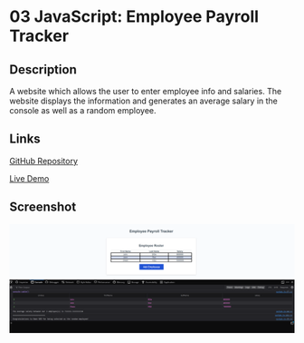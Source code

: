 # 03 JavaScript: Employee Payroll Tracker

## Description
A website which allows the user to enter employee info and salaries. The website displays the information and generates an average salary in the console as well as a random employee.
## Links
[GitHub Repository](https://github.com/zwanner/03-Project)

[Live Demo](https://zwanner.github.io/03-Project/)
## Screenshot
![Screenshot](./Assets/Screenshot%202024-03-14%20151000.png)

